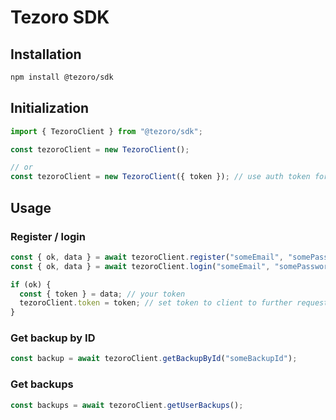 # Tezoro SDK

## Installation

```bash
npm install @tezoro/sdk
```

## Initialization

```typescript
import { TezoroClient } from "@tezoro/sdk";

const tezoroClient = new TezoroClient();

// or
const tezoroClient = new TezoroClient({ token }); // use auth token for further requests
```

## Usage

### Register / login

```typescript
const { ok, data } = await tezoroClient.register("someEmail", "somePassword");
const { ok, data } = await tezoroClient.login("someEmail", "somePassword");

if (ok) {
  const { token } = data; // your token
  tezoroClient.token = token; // set token to client to further requests
}
```

### Get backup by ID

```typescript
const backup = await tezoroClient.getBackupById("someBackupId");
```

### Get backups

```typescript
const backups = await tezoroClient.getUserBackups();
```
